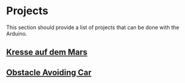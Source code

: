 # Projects

This section should provide a list of projects that can be done with the Arduino.

## [Kresse auf dem Mars](https://robot-workshop.de/kressebot-bewaesserungsanlage/)

## [Obstacle Avoiding Car](https://projecthub.arduino.cc/parth2008/obstacle-avoiding-car-d7450d)
